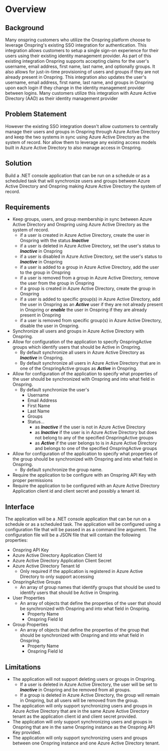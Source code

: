 # Overview

## Background

Many onspring customers who utilize the Onspring platform choose to leverage Onspring's existing SSO integration for authentication. This integration allows customers to setup a single sign-on experience for their users using their existing identity management provider. As part of this existing integration Onspring supports accepting claims for the user's username, email address, first name, last name, and optionally groups. It also allows for just-in-time provisioning of users and groups if they are not already present in Onspring. This integration also updates the user's username, email address, first name, last name, and groups in Onspring upon each login if they change in the identity management provider between logins. Many customers utilize this integration with Azure Active Directory (AAD) as their identity management provider

## Problem Statement

However the existing SSO integration doesn't allow customers to centrally manage their users and groups in Onspring through Azure Active Directory and keep the two systems in sync using Azure Active Directory as the system of record. Nor allow them to leverage any existing access models built in Azure Active Directory to also manage access in Onspring.

## Solution

Build a .NET console application that can be run on a schedule or as a scheduled task that will synchronize users and groups between Azure Active Directory and Onspring making Azure Active Directory the system of record.

## Requirements

- Keep groups, users, and group membership in sync between Azure Active Directory and Onspring using Azure Active Directory as the system of record.
  - if a user is created in Azure Active Directory, create the user in Onspring with the status _**Inactive**_
  - if a user is deleted in Azure Active Directory, set the user's status to _**Inactive**_ in Onspring
  - if a user is disabled in Azure Active Directory, set the user's status to _**Inactive**_ in Onspring
  - if a user is added to a group in Azure Active Directory, add the user to the group in Onspring
  - if a user is removed from a group in Azure Active Directory, remove the user from the group in Onspring
  - if a group is created in Azure Active Directory, create the group in Onspring
  - if a user is added to specific group(s) in Azure Active Directory, add the user in Onspring as an _**Active**_ user if they are not already present in Onspring or _**enable**_ the user in Onspring if they are already present in Onspring
  - if a user is removed from specific group(s) in Azure Active Directory, disable the user in Onspring.
- Synchronize all users and groups in Azure Active Directory with Onspring.
- Allow for configuration of the application to specify OnspringActive groups which identify users that should be Active in Onspring.
  - By default synchronize all users in Azure Active Directory as _**Inactive**_ in Onspring.
  - By default synchronize all users in Azure Active Directory that are in one of the OnspringActive groups as _**Active**_ in Onspring.
- Allow for configuration of the application to specify what properties of the user should be synchronized with Onspring and into what field in Onspring.
  - By default synchronize the user's
    - Username
    - Email Address
    - First Name
    - Last Name
    - Groups
    - Status...
      - as _**Inactive**_ if the user is not in Azure Active Directory
      - as _**Inactive**_ if the user is in Azure Active Directory but does not belong to any of the specified OnspringActive groups
      - as _**Active**_ if the user belongs to is in Azure Active Directory and belongs to one of the specified OnspringActive groups
- Allow for configuration of the application to specify what properties of the group should be synchronized with Onspring and into what field in Onspring.
  - By default synchronize the group name.
- Require the application to be configure with an Onspring API Key with proper permissions
- Require the application to be configured with an Azure Active Directory Application client id and client secret and possibly a tenant id.

## Interface

The application will be a .NET console application that can be run on a schedule or as a scheduled task. The application will be configured using a configuration file that will be passed in as a command line argument. The configuration file will be a JSON file that will contain the following properties:

- Onspring API Key
- Azure Active Directory Application Client Id
- Azure Active Directory Application Client Secret
- Azure Active Directory Tenant Id
  - Only required if the application is registered in Azure Active Directory to only support accessing
- OnspringActive Groups
  - An array of group names that identify groups that should be used to identify users that should be Active in Onspring.
- User Properties
  - An array of objects that define the properties of the user that should be synchronized with Onspring and into what field in Onspring.
    - Property Name
    - Onspring Field Id
- Group Properties
  - An array of objects that define the properties of the group that should be synchronized with Onspring and into what field in Onspring.
    - Property Name
    - Onspring Field Id

## Limitations

- The application will not support deleting users or groups in Onspring.
  - If a user is deleted in Azure Active Directory, the user will be set to _**Inactive**_ in Onspring and be removed from all groups.
  - If a group is deleted in Azure Active Directory, the group will remain in Onspring, but all users will be removed from the group.
- The application will only support synchronizing users and groups in Azure Active Directory that are in the same Azure Active Directory tenant as the application client id and client secret provided.
- The application will only support synchronizing users and groups in Onspring that are in the same Onspring instance as the Onspring API Key provided.
- The application will only support synchronizing users and groups between one Onspring instance and one Azure Active Directory tenant.
